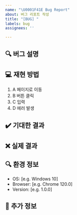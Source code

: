 ```yaml
---
name: "\U0001F41E Bug Report"
about: 버그 리포트 작성
title: "[BUG] "
labels: bug
assignees: ''

---
```


## 🔍 버그 설명
<!-- 어떤 버그가 발생했는지 명확하고 간단히 설명해주세요 -->

## 💻 재현 방법
1. A 페이지로 이동
2. B 버튼 클릭
3. C 입력
4. D 에러 발생

## ✔️ 기대한 결과
<!-- 원래 기대했던 정상적인 동작을 설명해주세요 -->

## ❌ 실제 결과
<!-- 실제로 발생한 문제 상황을 설명해주세요 -->

## 🔍 환경 정보
- OS: [e.g. Windows 10]
- Browser: [e.g. Chrome 120.0]
- Version: [e.g. 1.0.0]

## 📎 추가 정보
<!-- 스크린샷, 로그 등 문제 해결에 도움될 만한 자료를 첨부해주세요 -->
